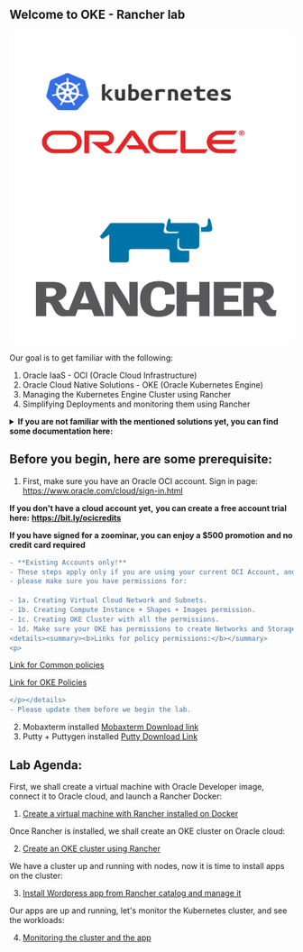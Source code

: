 ## Welcome to OKE - Rancher lab ##

<img src="https://github.com/deton57/oke-labs/blob/master/oke-rancher/0_d-0uNMB9fzibtSjG.png" width="500" height="300"/>
<img src="https://github.com/deton57/oke-labs/blob/master/oke-rancher/Rancher-Logo-Final-1.png" width="500" height="250">

Our goal is to get familiar with the following: 
1. Oracle IaaS - OCI (Oracle Cloud Infrastructure)
2. Oracle Cloud Native Solutions - OKE (Oracle Kubernetes Engine) 
3. Managing the Kubernetes Engine Cluster using Rancher
4. Simplifying Deployments and monitoring them using Rancher 

<details><summary><b>If you are not familiar with the mentioned solutions yet, you can find some documentation here:</b></summary>
<p>
  
Oracle IaaS - OCI: https://docs.cloud.oracle.com/en-us/iaas/Content/home.htm

Oracle OKE - https://docs.cloud.oracle.com/en-us/iaas/Content/ContEng/Concepts/contengoverview.htm

Rancher - https://rancher.com/docs/

</p></details>

## Before you begin, here are some prerequisite: ##


1. First, make sure you have an Oracle OCI account.
Sign in page: https://www.oracle.com/cloud/sign-in.html

**If you don't have a cloud account yet,**
**you can create a free account trial here:** 
**https://bit.ly/ocicredits**

**If you have signed for a zoominar,
you can enjoy a $500 promotion and no credit card required** 

```diff 
- **Existing Accounts only!** 
- These steps apply only if you are using your current OCI Account, and you are not under root compartment
- please make sure you have permissions for:

- 1a. Creating Virtual Cloud Network and Subnets.
- 1b. Creating Compute Instance + Shapes + Images permission.
- 1c. Creating OKE Cluster with all the permissions.
- 1d. Make sure your OKE has permissions to create Networks and Storage.
<details><summary><b>Links for policy permissions:</b></summary>
<p>
```
  [Link for Common policies](https://docs.cloud.oracle.com/en-us/iaas/Content/Identity/Concepts/commonpolicies.htm)

  [Link for OKE Policies](https://docs.cloud.oracle.com/en-us/iaas/Content/ContEng/Concepts/contengpolicyconfig.htm)
```diff
</p></details>
- Please update them before we begin the lab.
```

2. Mobaxterm installed 
    [Mobaxterm Download link](https://mobaxterm.mobatek.net/download.html)
3. Putty + Puttygen installed 
    [Putty Download Link](https://www.chiark.greenend.org.uk/~sgtatham/putty/latest.html)




## Lab Agenda: ## 

First, we shall create a virtual machine with Oracle Developer image,
connect it to Oracle cloud, and launch a Rancher Docker:

1. [Create a virtual machine with Rancher installed on Docker](vm.md) 

Once Rancher is installed, 
we shall create an OKE cluster on Oracle cloud:

2. [Create an OKE cluster using Rancher](cluster.md)

We have a cluster up and running with nodes, 
now it is time to install apps on the cluster:

3. [Install Wordpress app from Rancher catalog and manage it](wp.md)

Our apps are up and running, 
let's monitor the Kubernetes cluster, and see the workloads:

4. [Monitoring the cluster and the app](mon.md)
